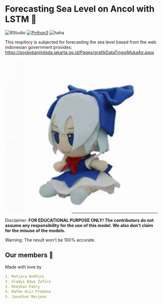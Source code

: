 # Forecasting Sea Level on Ancol with LSTM 🌊
![RStudio](https://img.shields.io/badge/RStudio-4285F4?style=for-the-badge&logo=rstudio&logoColor=white)
[![Python3](https://img.shields.io/badge/language-Python3-red)](https://www.python.org/downloads/)
![haha](https://img.shields.io/badge/status-on_progress%20%F0%9F%9A%A7-yellow)

This respitory is subjected for forecasting the sea level based from the web indonesian government provides:
https://poskobanjirdsda.jakarta.go.id/Pages/grafikDataTinggiMukaAir.aspx

<p align="center">
<img align="center" src=".img/fumo-touhou-fumo-plush.gif" width="600">
</p>

Disclaimer: **FOR EDUCATIONAL PURPOSE ONLY! The contributors do not assume any responsibility for the use of this model.  We also don't claim for the misuse of the models.**

Warning: The result won't be 100% accurate.


## Our members 👤
Made with love by
```yaml
1. Mutiara Andhini
2. Gladys Adya Zafira
3. Rheyhan Fahry
4. Rafee Aziz Pradana
5. Jonathan Marjono
```
